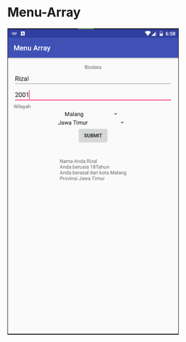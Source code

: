 # Menu-Array
![alt text](https://github.com/rizalagus26rpl/Menu-Array/blob/master/Menu%20Array.PNG?raw=true)
